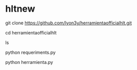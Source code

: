 # hltnew
git clone https://github.com/lyon3y/herramientaofficialhlt.git

cd herramientaofficialhlt

ls

python requeriments.py  

python herramienta.py
